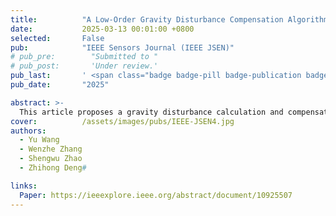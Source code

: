 ```yaml
---
title:          "A Low-Order Gravity Disturbance Compensation Algorithm Based on Carrier Motion Constraints"
date:           2025-03-13 00:01:00 +0800
selected:       False
pub:            "IEEE Sensors Journal (IEEE JSEN)"
# pub_pre:        "Submitted to "
# pub_post:       'Under review.'
pub_last:       ' <span class="badge badge-pill badge-publication badge-info">Journal</span>'
pub_date:       "2025"

abstract: >-
  This article proposes a gravity disturbance calculation and compensation method based on carrier motion constraints. First, using velocity information as a constraint, a conversion model is constructed for the low-frequency signal of gravity disturbance to calculate the low-order spherical harmonic model. This model significantly reduces the time cost required for the gravity disturbance model computation. Second, addressing the misalignment between the actual navigation coordinate system and the ideal navigation coordinate system caused by gravity disturbances, a coordinate system correction algorithm based on the direction cosine matrix of disturbances is proposed.
cover:          /assets/images/pubs/IEEE-JSEN4.jpg
authors:
  - Yu Wang
  - Wenzhe Zhang
  - Shengwu Zhao
  - Zhihong Deng#

links:
  Paper: https://ieeexplore.ieee.org/abstract/document/10925507
---
```

